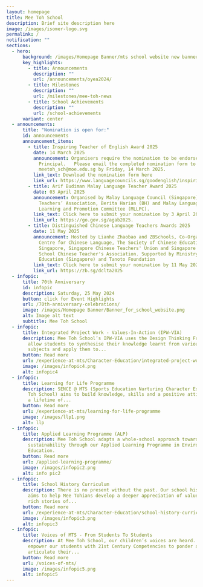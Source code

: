 ```yaml
---
layout: homepage
title: Mee Toh School
description: Brief site description here
image: /images/isomer-logo.svg
permalink: /
notification: ""
sections:
  - hero:
      background: /images/Homepage Banner/mts school website new banner - 2023 final.gif
      key_highlights:
        - title: Announcements
          description: ""
          url: /announcements/oyea2024/
        - title: Milestones
          description: ""
          url: /milestones/mee-toh-news
        - title: School Achievements
          description: ""
          url: /school-achievements
      variant: center
  - announcements:
      title: "Nomination is open for:"
      id: announcements
      announcement_items:
        - title: Inspiring Teacher of English Award 2025
          date: 14 March 2025
          announcement: Organisers require the nomination to be endorsed by the School
            Principal.   Please email the completed nomination form to
            meetoh_sch@moe.edu.sg by Friday, 14 March 2025.
          link_text: Download the nomination form here
          link_url: https://www.languagecouncils.sg/goodenglish/inspiring-teacher-of-english-award/nomination-information
        - title: Arif Budiman Malay Language Teacher Award 2025
          date: 03 April 2025
          announcement: Organised by Malay Language Council (Singapore), Malay Language
            Teachers’ Association, Berita Harian (BH) and Malay Language
            Learning and Promotion Committee (MLLPC).
          link_text: Click here to submit your nomination by 3 April 2025
          link_url: https://go.gov.sg/agab2025.
        - title: Distinguished Chinese Language Teachers Awards 2025
          date: 11 May 2025
          announcement: Hosted by Lianhe Zhaobao and ZBSchools, Co-Organised by Singapore
            Centre for Chinese Language, The Society of Chinese Education
            Singapore, Singapore Chinese Teachers' Union and Singapore Middle
            School Chinese Teacher's Association. Supported by Ministry of
            Education (Singapore) and Tanoto Foundation
          link_text: Click here to submit your nomination by 11 May 2025
          link_url: https://zb.sg/dclta2025
  - infopic:
      title: 70th Anniversary
      id: infopic
      description: Saturday, 25 May 2024
      button: click for Event Highlights
      url: /70th-anniversary-celebrations/
      image: /images/Homepage Banner/Banner_for_school_website.png
      alt: Image alt text
      subtitle: Mee Toh School
  - infopic:
      title: Integrated Project Work - Values-In-Action (IPW-VIA)
      description: Mee Toh School’s IPW-VIA uses the Design Thinking Framework to
        allow students to synthesise their knowledge learnt from various
        subjects and apply them to...
      button: Read more
      url: /experience-at-mts/Character-Education/integrated-project-work-and-values-in-action
      image: /images/infopic4.png
      alt: infopic4
  - infopic:
      title: Learning for Life Programme
      description: SENCE @ MTS (Sports Education Nurturing Character Excellence at Mee
        Toh School) aims to build knowledge, skills and a positive attitude for
        a lifetime of...
      button: Read more
      url: /experience-at-mts/learning-for-life-programme
      image: /images/llp1.png
      alt: llp
  - infopic:
      title: Applied Learning Programme (ALP)
      description: Mee Toh School adapts a whole-school approach towards environmental
        sustainability through our Applied Learning Programme in Environment
        Education.
      button: Read more
      url: /applied-learning-programme/
      image: /images/infopic2.png
      alt: info pic2
  - infopic:
      title: School History Curriculum
      description: There is no present without the past. Our school history curriculum
        aims to help Mee Tohians develop a deeper appreciation of values through
        rich stories of...
      button: Read more
      url: /experience-at-mts/Character-Education/school-history-curriculum
      image: /images/infopic3.png
      alt: infopic3
  - infopic:
      title: Voices of MTS - From Students To Students
      description: At Mee Toh School, our children’s voices are heard. Not only do we
        empower our students with 21st Century Competencies to ponder and
        articulate their...
      button: Read more
      url: /voices-of-mts/
      image: /images/infopic5.png
      alt: infopic5
---
```

